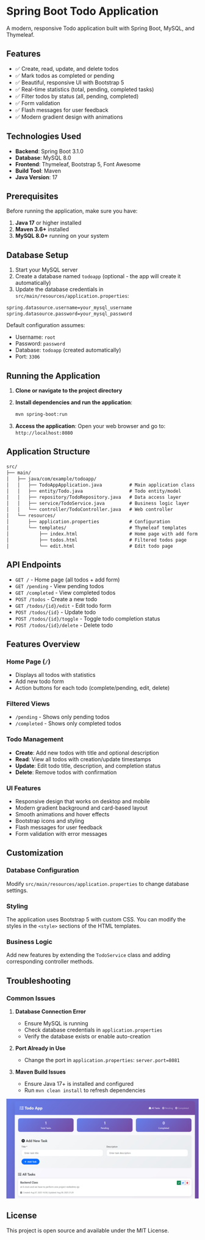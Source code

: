 # Spring Boot Todo Application

A modern, responsive Todo application built with Spring Boot, MySQL, and Thymeleaf.

## Features

- ✅ Create, read, update, and delete todos
- ✅ Mark todos as completed or pending
- ✅ Beautiful, responsive UI with Bootstrap 5
- ✅ Real-time statistics (total, pending, completed tasks)
- ✅ Filter todos by status (all, pending, completed)
- ✅ Form validation
- ✅ Flash messages for user feedback
- ✅ Modern gradient design with animations

## Technologies Used

- **Backend**: Spring Boot 3.1.0
- **Database**: MySQL 8.0
- **Frontend**: Thymeleaf, Bootstrap 5, Font Awesome
- **Build Tool**: Maven
- **Java Version**: 17

## Prerequisites

Before running the application, make sure you have:

1. **Java 17** or higher installed
2. **Maven 3.6+** installed
3. **MySQL 8.0+** running on your system

## Database Setup

1. Start your MySQL server
2. Create a database named `todoapp` (optional - the app will create it automatically)
3. Update the database credentials in `src/main/resources/application.properties`:

```properties
spring.datasource.username=your_mysql_username
spring.datasource.password=your_mysql_password
```

Default configuration assumes:
- Username: `root`
- Password: `password`
- Database: `todoapp` (created automatically)
- Port: `3306`

## Running the Application

1. **Clone or navigate to the project directory**

2. **Install dependencies and run the application**:
   ```bash
   mvn spring-boot:run
   ```

3. **Access the application**:
   Open your web browser and go to: `http://localhost:8080`

## Application Structure

```
src/
├── main/
│   ├── java/com/example/todoapp/
│   │   ├── TodoAppApplication.java          # Main application class
│   │   ├── entity/Todo.java                 # Todo entity/model
│   │   ├── repository/TodoRepository.java   # Data access layer
│   │   ├── service/TodoService.java         # Business logic layer
│   │   └── controller/TodoController.java   # Web controller
│   └── resources/
│       ├── application.properties           # Configuration
│       └── templates/                       # Thymeleaf templates
│           ├── index.html                   # Home page with add form
│           ├── todos.html                   # Filtered todos page
│           └── edit.html                    # Edit todo page
```

## API Endpoints

- `GET /` - Home page (all todos + add form)
- `GET /pending` - View pending todos
- `GET /completed` - View completed todos
- `POST /todos` - Create a new todo
- `GET /todos/{id}/edit` - Edit todo form
- `POST /todos/{id}` - Update todo
- `POST /todos/{id}/toggle` - Toggle todo completion status
- `POST /todos/{id}/delete` - Delete todo

## Features Overview

### Home Page (`/`)
- Displays all todos with statistics
- Add new todo form
- Action buttons for each todo (complete/pending, edit, delete)

### Filtered Views
- `/pending` - Shows only pending todos
- `/completed` - Shows only completed todos

### Todo Management
- **Create**: Add new todos with title and optional description
- **Read**: View all todos with creation/update timestamps
- **Update**: Edit todo title, description, and completion status
- **Delete**: Remove todos with confirmation

### UI Features
- Responsive design that works on desktop and mobile
- Modern gradient background and card-based layout
- Smooth animations and hover effects
- Bootstrap icons and styling
- Flash messages for user feedback
- Form validation with error messages

## Customization

### Database Configuration
Modify `src/main/resources/application.properties` to change database settings.

### Styling
The application uses Bootstrap 5 with custom CSS. You can modify the styles in the `<style>` sections of the HTML templates.

### Business Logic
Add new features by extending the `TodoService` class and adding corresponding controller methods.

## Troubleshooting

### Common Issues

1. **Database Connection Error**
   - Ensure MySQL is running
   - Check database credentials in `application.properties`
   - Verify the database exists or enable auto-creation

2. **Port Already in Use**
   - Change the port in `application.properties`: `server.port=8081`

3. **Maven Build Issues**
   - Ensure Java 17+ is installed and configured
   - Run `mvn clean install` to refresh dependencies



![App Screenshot](SS.png)

## License

This project is open source and available under the MIT License.
